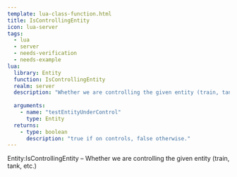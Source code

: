```yaml
---
template: lua-class-function.html
title: IsControllingEntity
icon: lua-server
tags:
  - lua
  - server
  - needs-verification
  - needs-example
lua:
  library: Entity
  function: IsControllingEntity
  realm: server
  description: "Whether we are controlling the given entity (train, tank, etc.) "
  
  arguments:
    - name: "testEntityUnderControl"
      type: Entity
  returns:
    - type: boolean
      description: "true if on controls, false otherwise."
---
```


<div class="lua__search__keywords">
Entity:IsControllingEntity &#x2013; Whether we are controlling the given entity (train, tank, etc.) 
</div>

